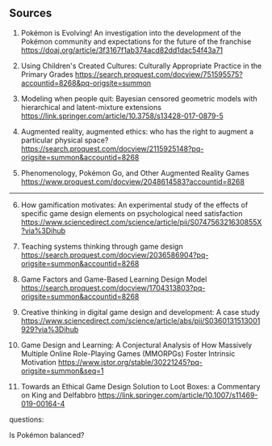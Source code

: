 ## Sources

1. Pokémon is Evolving! An investigation into the development of the Pokémon community and expectations for the future of the franchise
https://doaj.org/article/3f3167f1ab374acd82dd1dac54f43a71

2. Using Children's Created Cultures: Culturally Appropriate Practice in the Primary Grades
https://search.proquest.com/docview/751595575?accountid=8268&pq-origsite=summon

3. Modeling when people quit: Bayesian censored geometric models with hierarchical and latent-mixture extensions
https://link.springer.com/article/10.3758/s13428-017-0879-5

4. Augmented reality, augmented ethics: who has the right to augment a particular physical space?
https://search.proquest.com/docview/2115925148?pq-origsite=summon&accountid=8268

5. Phenomenology, Pokémon Go, and Other Augmented Reality Games
https://www.proquest.com/docview/2048614583?accountid=8268

---
6. How gamification motivates: An experimental study of the effects of specific game design elements on psychological need satisfaction
https://www.sciencedirect.com/science/article/pii/S074756321630855X?via%3Dihub

7. Teaching systems thinking through game design
https://search.proquest.com/docview/2036586904?pq-origsite=summon&accountid=8268

8. Game Factors and Game-Based Learning Design Model
https://search.proquest.com/docview/1704313803?pq-origsite=summon&accountid=8268

9. Creative thinking in digital game design and development: A case study
https://www.sciencedirect.com/science/article/abs/pii/S0360131513001929?via%3Dihub

10. Game Design and Learning: A Conjectural Analysis of How Massively Multiple Online Role-Playing Games (MMORPGs) Foster Intrinsic Motivation
https://www.jstor.org/stable/30221245?pq-origsite=summon&seq=1

11. Towards an Ethical Game Design Solution to Loot Boxes: a Commentary on King and Delfabbro
https://link.springer.com/article/10.1007/s11469-019-00164-4

questions:

Is Pokémon balanced?
